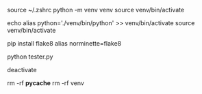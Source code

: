 source ~/.zshrc
python -m venv venv
source venv/bin/activate

echo alias python='./venv/bin/python' >> venv/bin/activate
source venv/bin/activate

pip install flake8
alias norminette=flake8

python tester.py

deactivate

rm -rf __pycache__
rm -rf venv
